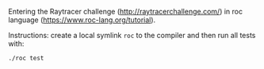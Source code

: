 Entering the Raytracer challenge (http://raytracerchallenge.com/) in roc language (https://www.roc-lang.org/tutorial).


Instructions:
create a local symlink `roc` to the compiler and then run all tests with:

`./roc test`

